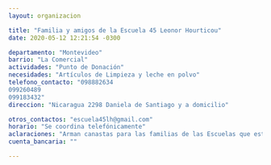 ```yaml
---
layout: organizacion

title: "Familia y amigos de la Escuela 45 Leonor Hourticou"
date: 2020-05-12 12:21:54 -0300

departamento: "Montevideo"
barrio: "La Comercial"
actividades: "Punto de Donación"
necesidades: "Artículos de Limpieza y leche en polvo"
telefono_contacto: "098882634
099260489
099183432"
direccion: "Nicaragua 2298 Daniela de Santiago y a domicilio"

otros_contactos: "escuela45lh@gmail.com"
horario: "Se coordina telefónicamente"
aclaraciones: "Arman canastas para las familias de las Escuelas que están en más dificultad."
cuenta_bancaria: ""

---
```

